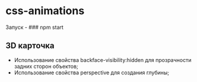 # css-animations

Запуск - ### npm start

## 3D карточка

- Использование свойства backface-visibility:hidden для прозрачности задних сторон объектов;
- Использование свойства perspective для создания глубины; 